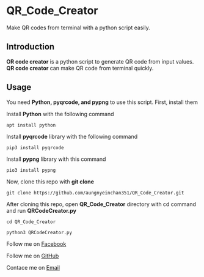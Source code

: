 # QR_Code_Creator
Make QR codes from terminal with a python script easily.
## Introduction

**OR code creator** is a python script to generate QR code from input values. **QR code creator** can make QR code from terminal quickly.

## Usage

You need **Python, pyqrcode, and pypng** to use this script. First, install them

Install **Python** with the following command
```
apt install python
```

Install **pyqrcode** library with the following command
```
pip3 install pyqrcode
```

Install **pypng** library with this command
```
pio3 install pypng
```

Now, clone this repo with **git clone**
```
git clone https://github.com/aungnyeinchan351/QR_Code_Creator.git
```

After cloning this repo, open **QR_Code_Creator** directory with cd command and run **QRCodeCreator.py**
```
cd QR_Code_Creator
```
```
python3 QRCodeCreator.py
```
Follow me on [Facebook](https://www.facebook.com/zinyaw3063)

Follow me on [GitHub](https://www.github.com/aungnyeinchan351)

Contace me on [Email](mailto:aungnyeinchan3063@protonmail.com)

